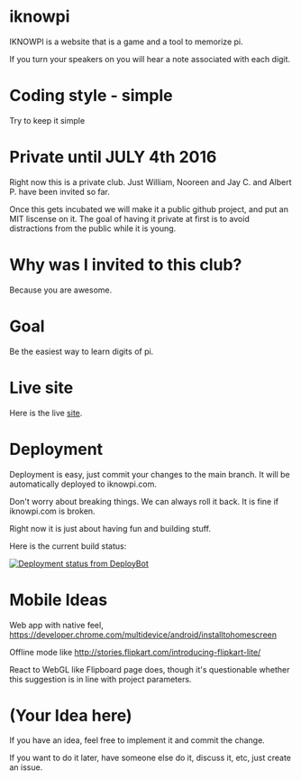 # iknowpi

IKNOWPI is a website that is a game and a tool to memorize pi.

If you turn your speakers on you will hear a note associated with each digit.



# Coding style - simple

Try to keep it simple



# Private until JULY 4th 2016

Right now this is a private club. Just William, Nooreen and Jay C. and Albert P. have been invited so far.

Once this gets incubated we will make it a public github project, and put an MIT liscense on it. The goal of having it private at first is to avoid distractions from the public while it is young.


# Why was I invited to this club?

Because you are awesome.



# Goal
Be the easiest way to learn digits of pi.



# Live site
Here is the live [site](http://iknowpi.com/ "I KNOW PI").



# Deployment
Deployment is easy, just commit your changes to the main branch. It will be automatically deployed to iknowpi.com.

Don't worry about breaking things. We can always roll it back. It is fine if iknowpi.com is broken.

Right now it is just about having fun and building stuff.

Here is the current build status: 

[![Deployment status from DeployBot](https://imgegg.deploybot.com/badge/23779030001725/74039.svg)](http://deploybot.com)


# Mobile Ideas

Web app with native feel, https://developer.chrome.com/multidevice/android/installtohomescreen

Offline mode like http://stories.flipkart.com/introducing-flipkart-lite/

React to WebGL like Flipboard page does, though it's questionable whether this suggestion is in line with project parameters.




# (Your Idea here)

If you have an idea, feel free to implement it and commit the change.

If you want to do it later, have someone else do it, discuss it, etc, just create an issue.


